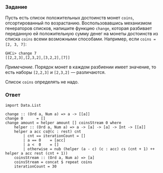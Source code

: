 ### Задание

Пусть есть список положительных достоинств монет `coins`, отсортированный по возрастанию. Воспользовавшись механизмом генераторов списков, напишите функцию `change`, которая разбивает переданную ей положительную сумму денег на монеты достоинств из списка `coins` всеми возможными способами. Например, если `coins = [2, 3, 7]`:

``` 
GHCi> change 7
[[2,2,3],[2,3,2],[3,2,2],[7]]
```

*Примечание*. Порядок монет в каждом разбиении имеет значение, то есть наборы `[2,2,3]` и `[2,3,2]` — различаются.

Список `coins` определять не надо.

### Ответ

```
import Data.List

change :: (Ord a, Num a) => a -> [[a]]
change 0      = []
change amount = helper amount [] coinsStream 0 where
    helper :: (Ord a, Num a) => a -> [a] -> [a] -> Int -> [[a]]
    helper a acc cs@(c : rest) cnt
        | cnt == iterationCount = []
        | a == 0    = [acc]
        | a <  0    = []
        | otherwise = nub (helper (a - c) (c : acc) cs (cnt + 1) ++ helper a acc rest (cnt + 1))
    coinsStream :: (Ord a, Num a) => [a]
    coinsStream = concat $ repeat coins
    iterationCount = 30
```